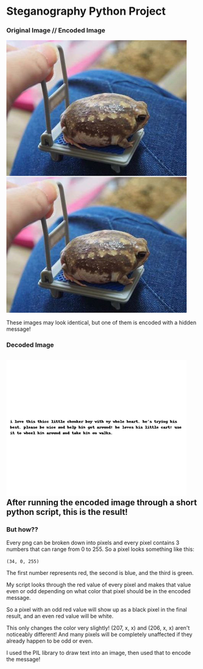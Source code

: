 # Steganography Python Project



### Original Image // Encoded Image
![original image](images/chonker.png) ![encoded image](images/encoded_chonker.png)

These images may look identical, but one of them is encoded with a hidden message!

### Decoded Image
![decoded image](images/decoded_chonker.png)
After running the encoded image through a short python script, this is the result!
---
### But how??
Every png can be broken down into pixels and every pixel contains 3 numbers that can range from 0 to 255. So a pixel looks something like this:

```(34, 0, 255)```

The first number represents red, the second is blue, and the third is green. 

My script looks through the red value of every pixel and makes that value even or odd depending on what color that pixel should be in the encoded message.

So a pixel with an odd red value will show up as a black pixel in the final result, and an even red value will be white.

This only changes the color very slightly! (207, x, x) and (206, x, x) aren't noticeably different! And many pixels will be completely unaffected if they already happen to be odd or even.

I used the PIL library to draw text into an image, then used that to encode the message!
